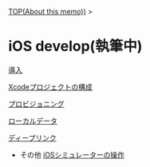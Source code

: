 [TOP(About this memo))](../README.md) > 


# iOS develop(執筆中)

[導入](./ios_introduction.md)

[Xcodeプロジェクトの構成](./ios_project.md)

[プロビジョニング](./ios_provioning.md)

[ローカルデータ](./ios_local_data.md)

[ディープリンク](./ios_deep_link.md)

* その他
    [iOSシミュレーターの操作](./ios_simulator.md)